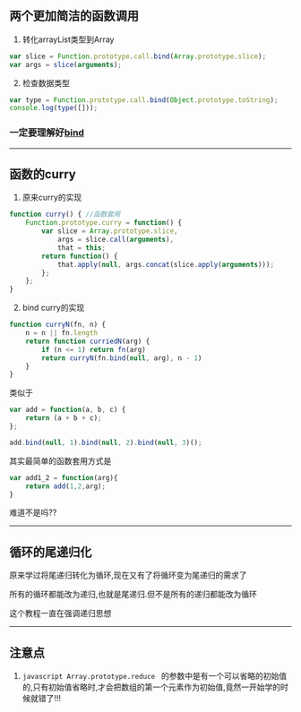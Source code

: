 两个更加简洁的函数调用
---

1. 转化arrayList类型到Array
```javascript  
var slice = Function.prototype.call.bind(Array.prototype.slice);
var args = slice(arguments);
```

2. 检查数据类型
```javascript
var type = Function.prototype.call.bind(Object.prototype.toString);
console.log(type([]));
```

### 一定要理解好[bind]('https:github.com/rswby/Study/nodeschool/functional-javascript/bind.js')

---
函数的curry
---
1. 原来curry的实现
```javascript
function curry() { //函数套用
    Function.prototype.curry = function() {
        var slice = Array.prototype.slice,
            args = slice.call(arguments),
            that = this;
        return function() {
            that.apply(null, args.concat(slice.apply(arguments)));
        };
    };
}
```
2. bind curry的实现
```javascript
function curryN(fn, n) {
    n = n || fn.length
    return function curriedN(arg) {
        if (n <= 1) return fn(arg)
        return curryN(fn.bind(null, arg), n - 1)
    }
}
```
类似于
```javascript
var add = function(a, b, c) {
    return (a + b + c);
};

add.bind(null, 1).bind(null, 2).bind(null, 3)();
```

其实最简单的函数套用方式是
```javascript
var add1_2 = function(arg){
	return add(1,2,arg);
}
```
难道不是吗??

---
循环的尾递归化
---
原来学过将尾递归转化为循环,现在又有了将循环变为尾递归的需求了

所有的循环都能改为递归,也就是尾递归.但不是所有的递归都能改为循环
	
这个教程一直在强调递归思想


---
注意点
---
1. ```javascript Array.prototype.reduce ``` 的参数中是有一个可以省略的初始值的,只有初始值省略时,才会把数组的第一个元素作为初始值,竟然一开始学的时候就错了!!!
